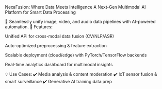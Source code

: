 NexaFusion: Where Data Meets Intelligence
A Next-Gen Multimodal AI Platform for Smart Data Processing

🚀 Seamlessly unify image, video, and audio data pipelines with AI-powered automation.
🔧 Features:

Unified API for cross-modal data fusion (CV/NLP/ASR)

Auto-optimized preprocessing & feature extraction

Scalable deployment (cloud/edge) with PyTorch/TensorFlow backends

Real-time analytics dashboard for multimodal insights

💡 Use Cases:
✔️ Media analysis & content moderation
✔️ IoT sensor fusion & smart surveillance
✔️ Generative AI training data prep

